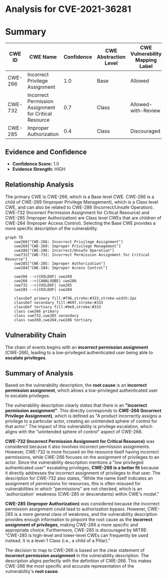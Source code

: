 # Analysis for CVE-2021-36281

# Summary
| CWE ID | CWE Name | Confidence | CWE Abstraction Level | CWE Vulnerability Mapping Label | CWE-Vulnerability Mapping Notes |
|---|---|---|---|---|---|
| CWE-266 | Incorrect Privilege Assignment | 1.0 | Base | Allowed | Primary CWE |
| CWE-732 | Incorrect Permission Assignment for Critical Resource | 0.7 | Class | Allowed-with-Review | Secondary Candidate |
| CWE-285 | Improper Authorization | 0.4 | Class | Discouraged | Secondary Candidate |

## Evidence and Confidence

*   **Confidence Score:** 1.0
*   **Evidence Strength:** HIGH

## Relationship Analysis
The primary CWE is CWE-266, which is a Base level CWE. CWE-266 is a child of CWE-269 (Improper Privilege Management), which is a Class level CWE, and can also be related to CWE-286 (Incorrect/Unsafe Operation). CWE-732 (Incorrect Permission Assignment for Critical Resource) and CWE-285 (Improper Authorization) are Class level CWEs that are children of CWE-284 (Improper Access Control). Selecting the Base CWE provides a more specific description of the vulnerability.

```mermaid
graph TD
    cwe266["CWE-266: Incorrect Privilege Assignment"]
    cwe269["CWE-269: Improper Privilege Management"]
    cwe286["CWE-286: Incorrect/Unsafe Operation"]
    cwe732["CWE-732: Incorrect Permission Assignment for Critical Resource"]
    cwe285["CWE-285: Improper Authorization"]
    cwe284["CWE-284: Improper Access Control"]
    
    cwe266 -->|CHILDOF| cwe269
    cwe266 -->|CANALSOBE| cwe286
    cwe732 -->|CHILDOF| cwe285
    cwe285 -->|CHILDOF| cwe284
    
    classDef primary fill:#f96,stroke:#333,stroke-width:2px
    classDef secondary fill:#69f,stroke:#333
    classDef tertiary fill:#9e9,stroke:#333
    class cwe266 primary
    class cwe732,cwe285 secondary
    class cwe269,cwe284,cwe286 tertiary
```

## Vulnerability Chain
The chain of events begins with an **incorrect permission assignment** (CWE-266), leading to a low-privileged authenticated user being able to **escalate privileges**.

## Summary of Analysis
Based on the vulnerability description, the **root cause** is an **incorrect permission assignment**, which allows a low-privileged authenticated user to escalate privileges.

The vulnerability description clearly states that there is an **"incorrect permission assignment"**. This directly corresponds to **CWE-266 (Incorrect Privilege Assignment)**, which is defined as "A product incorrectly assigns a privilege to a particular actor, creating an unintended sphere of control for that actor." The impact of this vulnerability is privilege escalation, which aligns with the "unintended sphere of control" aspect of CWE-266.

**CWE-732 (Incorrect Permission Assignment for Critical Resource)** was considered because it also involves incorrect permission assignments. However, CWE-732 is more focused on the resource itself having incorrect permissions, while CWE-266 focuses on the assignment of privileges to an actor. Since the vulnerability description mentions a "low privileged authenticated user" escalating privileges, **CWE-266 is a better fit** because it directly addresses the incorrect assignment of privileges to that user. The description for CWE-732 also states, "While the name itself indicates an assignment of permissions for resources, this is often misused for vulnerabilities in which "permissions" are not checked, which is an 'authorization' weakness (CWE-285 or descendants) within CWE's model."

**CWE-285 (Improper Authorization)** was considered because the incorrect permission assignment could lead to authorization bypass. However, CWE-285 is a more general class of weakness, and the vulnerability description provides enough information to pinpoint the root cause as the **incorrect assignment of privileges**, making CWE-266 a more specific and appropriate choice. Furthermore, CWE-285 is discouraged by MITRE: "CWE-285 is high-level and lower-level CWEs can frequently be used instead. It is a level-1 Class (i.e., a child of a Pillar)."

The decision to map to CWE-266 is based on the clear statement of **incorrect permission assignment** in the vulnerability description. The description aligns perfectly with the definition of CWE-266. This makes CWE-266 the most specific and accurate representation of the vulnerability's **root cause**.